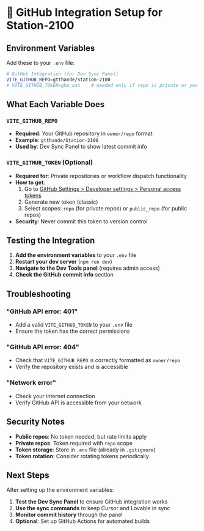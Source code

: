 # 🔗 GitHub Integration Setup for Station-2100

## Environment Variables

Add these to your `.env` file:

```bash
# GitHub Integration (for Dev Sync Panel)
VITE_GITHUB_REPO=gtthande/Station-2100
# VITE_GITHUB_TOKEN=ghp_xxx    # needed only if repo is private or you will use the dispatch button
```

## What Each Variable Does

### `VITE_GITHUB_REPO`
- **Required**: Your GitHub repository in `owner/repo` format
- **Example**: `gtthande/Station-2100`
- **Used by**: Dev Sync Panel to show latest commit info

### `VITE_GITHUB_TOKEN` (Optional)
- **Required for**: Private repositories or workflow dispatch functionality
- **How to get**: 
  1. Go to [GitHub Settings > Developer settings > Personal access tokens](https://github.com/settings/tokens)
  2. Generate new token (classic)
  3. Select scopes: `repo` (for private repos) or `public_repo` (for public repos)
- **Security**: Never commit this token to version control

## Testing the Integration

1. **Add the environment variables** to your `.env` file
2. **Restart your dev server** (`npm run dev`)
3. **Navigate to the Dev Tools panel** (requires admin access)
4. **Check the GitHub commit info** section

## Troubleshooting

### "GitHub API error: 401"
- Add a valid `VITE_GITHUB_TOKEN` to your `.env` file
- Ensure the token has the correct permissions

### "GitHub API error: 404"
- Check that `VITE_GITHUB_REPO` is correctly formatted as `owner/repo`
- Verify the repository exists and is accessible

### "Network error"
- Check your internet connection
- Verify GitHub API is accessible from your network

## Security Notes

- **Public repos**: No token needed, but rate limits apply
- **Private repos**: Token required with `repo` scope
- **Token storage**: Store in `.env` file (already in `.gitignore`)
- **Token rotation**: Consider rotating tokens periodically

## Next Steps

After setting up the environment variables:

1. **Test the Dev Sync Panel** to ensure GitHub integration works
2. **Use the sync commands** to keep Cursor and Lovable in sync
3. **Monitor commit history** through the panel
4. **Optional**: Set up GitHub Actions for automated builds
